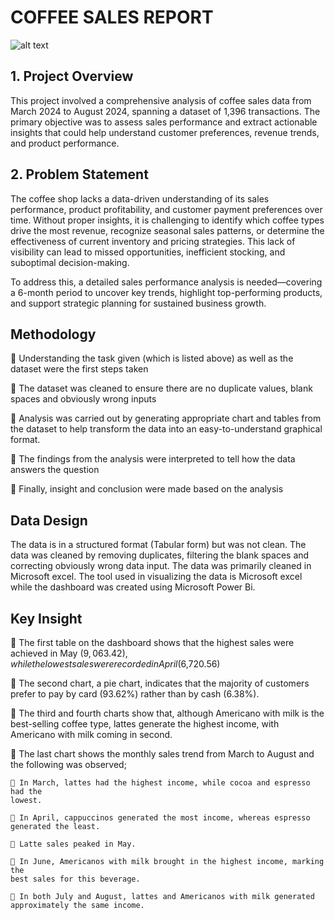 # COFFEE SALES REPORT
![alt text](https://static.independent.co.uk/s3fs-public/thumbnails/image/2017/12/13/16/coffee.jpg)

## **1. Project Overview**
This project involved a comprehensive analysis of coffee sales data from March 2024 to August 2024, spanning a dataset of 1,396 transactions. The primary objective was to assess sales performance and extract actionable insights that could help understand customer preferences, revenue trends, and product performance.

## **2. Problem Statement**
The coffee shop lacks a data-driven understanding of its sales performance, product profitability, and customer payment preferences over time. Without proper insights, it is challenging to identify which coffee types drive the most revenue, recognize seasonal sales patterns, or determine the effectiveness of current inventory and pricing strategies. This lack of visibility can lead to missed opportunities, inefficient stocking, and suboptimal decision-making.

To address this, a detailed sales performance analysis is needed—covering a 6-month period to uncover key trends, highlight top-performing products, and support strategic planning for sustained business growth.

## **Methodology**
 Understanding the task given (which is listed above) as well as the dataset 
were the first steps taken 

 The dataset was cleaned to ensure there are no duplicate values, blank spaces 
and obviously wrong inputs 

 Analysis was carried out by generating appropriate chart and tables from the 
dataset to help transform the data into an easy-to-understand graphical format. 

 The findings from the analysis were interpreted to tell how the data answers 
the question 

 Finally, insight and conclusion were made based on the analysis

## **Data Design**
The data is in a structured format (Tabular form) but was not clean. The data was cleaned by removing duplicates, filtering the blank spaces and correcting obviously wrong data input. The data was primarily cleaned in Microsoft excel. The tool used in visualizing the data is Microsoft excel while the dashboard was created using Microsoft Power Bi. 

## **Key Insight**
 The first table on the dashboard shows that the highest sales were achieved in 
May ($9,063.42), while the lowest sales were recorded in April ($6,720.56) 

 The second chart, a pie chart, indicates that the majority of customers prefer 
to pay by card (93.62%) rather than by cash (6.38%). 

 The third and fourth charts show that, although Americano with milk is the 
best-selling coffee type, lattes generate the highest income, with Americano 
with milk coming in second. 

 The last chart shows the monthly sales trend from March to August and the 
following was observed; 

     In March, lattes had the highest income, while cocoa and espresso had the 
    lowest. 

     In April, cappuccinos generated the most income, whereas espresso 
    generated the least. 

     Latte sales peaked in May. 

     In June, Americanos with milk brought in the highest income, marking the 
    best sales for this beverage. 
  
     In both July and August, lattes and Americanos with milk generated 
    approximately the same income. 
    

